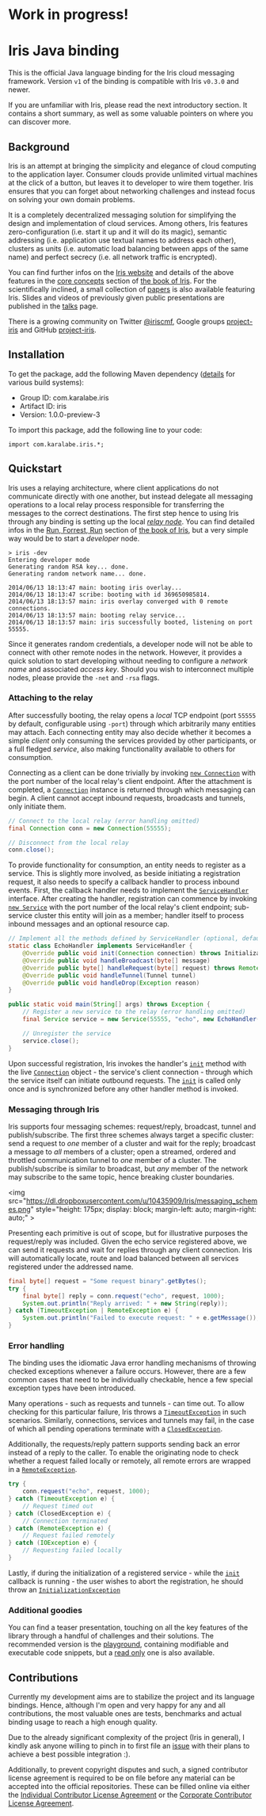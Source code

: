   Work in progress!
=====================

  Iris Java binding
===================

This is the official Java language binding for the Iris cloud messaging framework. Version `v1` of the binding is compatible with Iris `v0.3.0` and newer.

If you are unfamiliar with Iris, please read the next introductory section. It contains a short summary, as well as some valuable pointers on where you can discover more.

  Background
-------------------

Iris is an attempt at bringing the simplicity and elegance of cloud computing to the application layer. Consumer clouds provide unlimited virtual machines at the click of a button, but leaves it to developer to wire them together. Iris ensures that you can forget about networking challenges and instead focus on solving your own domain problems.

It is a completely decentralized messaging solution for simplifying the design and implementation of cloud services. Among others, Iris features zero-configuration (i.e. start it up and it will do its magic), semantic addressing (i.e. application use textual names to address each other), clusters as units (i.e. automatic load balancing between apps of the same name) and perfect secrecy (i.e. all network traffic is encrypted).

You can find further infos on the [Iris website](http://iris.karalabe.com) and details of the above features in the [core concepts](http://iris.karalabe.com/book/core_concepts) section of [the book of Iris](http://iris.karalabe.com/book). For the scientifically inclined, a small collection of [papers](http://iris.karalabe.com/papers) is also available featuring Iris. Slides and videos of previously given public presentations are published in the [talks](http://iris.karalabe.com/talks) page.

There is a growing community on Twitter [@iriscmf](https://twitter.com/iriscmf), Google groups [project-iris](https://groups.google.com/group/project-iris) and GitHub [project-iris](https://github.com/project-iris).

  Installation
----------------

To get the package, add the following Maven dependency ([details](http://search.maven.org/#artifactdetails%7Ccom.karalabe.iris%7Ciris%7C1.0.0-preview-3%7Cjar) for various build systems):

 - Group ID: com.karalabe.iris
 - Artifact ID: iris
 - Version: 1.0.0-preview-3

To import this package, add the following line to your code:

    import com.karalabe.iris.*;

  Quickstart
--------------

Iris uses a relaying architecture, where client applications do not communicate directly with one another, but instead delegate all messaging operations to a local relay process responsible for transferring the messages to the correct destinations. The first step hence to using Iris through any binding is setting up the local [_relay_ _node_](http://iris.karalabe.com/downloads). You can find detailed infos in the [Run, Forrest, Run](http://iris.karalabe.com/book/run_forrest_run) section of [the book of Iris](http://iris.karalabe.com/book), but a very simple way would be to start a _developer_ node.

    > iris -dev
    Entering developer mode
    Generating random RSA key... done.
    Generating random network name... done.

    2014/06/13 18:13:47 main: booting iris overlay...
    2014/06/13 18:13:47 scribe: booting with id 369650985814.
    2014/06/13 18:13:57 main: iris overlay converged with 0 remote connections.
    2014/06/13 18:13:57 main: booting relay service...
    2014/06/13 18:13:57 main: iris successfully booted, listening on port 55555.

Since it generates random credentials, a developer node will not be able to connect with other remote nodes in the network. However, it provides a quick solution to start developing without needing to configure a _network_ _name_ and associated _access_ _key_. Should you wish to interconnect multiple nodes, please provide the `-net` and `-rsa` flags.

### Attaching to the relay

After successfully booting, the relay opens a _local_ TCP endpoint (port `55555` by default, configurable using `-port`) through which arbitrarily many entities may attach. Each connecting entity may also decide whether it becomes a simple _client_ only consuming the services provided by other participants, or a full fledged _service_, also making functionality available to others for consumption.

Connecting as a client can be done trivially by invoking [`new Connection`](http://iris.karalabe.com/docs/iris-java.v1/com/karalabe/iris/Connection.html#Connection-int-) with the port number of the local relay's client endpoint. After the attachment is completed, a [`Connection`](http://iris.karalabe.com/docs/iris-java.v1/com/karalabe/iris/Connection.html) instance is returned through which messaging can begin. A client cannot accept inbound requests, broadcasts and tunnels, only initiate them.

```java
// Connect to the local relay (error handling omitted)
final Connection conn = new Connection(55555);

// Disconnect from the local relay
conn.close();
```

To provide functionality for consumption, an entity needs to register as a service. This is slightly more involved, as beside initiating a registration request, it also needs to specify a callback handler to process inbound events. First, the callback handler needs to implement the [`ServiceHandler`](http://iris.karalabe.com/docs/iris-java.v1/com/karalabe/iris/ServiceHandler.html) interface. After creating the handler, registration can commence by invoking [`new Service`](http://iris.karalabe.com/docs/iris-java.v1/com/karalabe/iris/Service.html#Service-int-java.lang.String-com.karalabe.iris.ServiceHandler-) with the port number of the local relay's client endpoint; sub-service cluster this entity will join as a member; handler itself to process inbound messages and an optional resource cap.

```java
// Implement all the methods defined by ServiceHandler (optional, defaults provided)
static class EchoHandler implements ServiceHandler {
    @Override public void init(Connection connection) throws InitializationException { }
    @Override public void handleBroadcast(byte[] message)                            { }
    @Override public byte[] handleRequest(byte[] request) throws RemoteException     { return request; }
    @Override public void handleTunnel(Tunnel tunnel)                                { }
    @Override public void handleDrop(Exception reason)                               { }
}

public static void main(String[] args) throws Exception {
    // Register a new service to the relay (error handling omitted)
    final Service service = new Service(55555, "echo", new EchoHandler());

    // Unregister the service
    service.close();
}
```

Upon successful registration, Iris invokes the handler's [`init`](http://iris.karalabe.com/docs/iris-java.v1/com/karalabe/iris/ServiceHandler.html#init-com.karalabe.iris.Connection-) method with the live [`Connection`](http://iris.karalabe.com/docs/iris-java.v1/com/karalabe/iris/Connection.html) object - the service's client connection - through which the service itself can initiate outbound requests. The [`init`](http://iris.karalabe.com/docs/iris-java.v1/com/karalabe/iris/ServiceHandler.html#init-com.karalabe.iris.Connection-) is called only once and is synchronized before any other handler method is invoked.

### Messaging through Iris

Iris supports four messaging schemes: request/reply, broadcast, tunnel and publish/subscribe. The first three schemes always target a specific cluster: send a request to _one_ member of a cluster and wait for the reply; broadcast a message to _all_ members of a cluster; open a streamed, ordered and throttled communication tunnel to _one_ member of a cluster. The publish/subscribe is similar to broadcast, but _any_ member of the network may subscribe to the same topic, hence breaking cluster boundaries.

<img src="https://dl.dropboxusercontent.com/u/10435909/Iris/messaging_schemes.png" style="height: 175px; display: block; margin-left: auto; margin-right: auto;" \>

Presenting each primitive is out of scope, but for illustrative purposes the request/reply was included. Given the echo service registered above, we can send it requests and wait for replies through any client connection. Iris will automatically locate, route and load balanced between all services registered under the addressed name.

```java
final byte[] request = "Some request binary".getBytes();
try {
    final byte[] reply = conn.request("echo", request, 1000);
    System.out.println("Reply arrived: " + new String(reply));
} catch (TimeoutException | RemoteException e) {
    System.out.println("Failed to execute request: " + e.getMessage());
}
```

### Error handling

The binding uses the idiomatic Java error handling mechanisms of throwing checked exceptions whenever a failure occurs. However, there are a few common cases that need to be individually checkable, hence a few special exception types have been introduced.

Many operations - such as requests and tunnels - can time out. To allow checking for this particular failure, Iris throws a [`TimeoutException`](http://iris.karalabe.com/docs/iris-java.v1/com/karalabe/iris/exceptions/TimeoutException.html) in such scenarios. Similarly, connections, services and tunnels may fail, in the case of which all pending operations terminate with a [`ClosedException`](http://iris.karalabe.com/docs/iris-java.v1/com/karalabe/iris/exceptions/ClosedException.html).

Additionally, the requests/reply pattern supports sending back an error instead of a reply to the caller. To enable the originating node to check whether a request failed locally or remotely, all remote errors are wrapped in a [`RemoteException`](http://iris.karalabe.com/docs/iris-java.v1/com/karalabe/iris/exceptions/RemoteException.html).

```java
try {
    conn.request("echo", request, 1000);
} catch (TimeoutException e) {
    // Request timed out
} catch (ClosedException e) {
    // Connection terminated
} catch (RemoteException e) {
    // Request failed remotely
} catch (IOException e) {
    // Requesting failed locally
}
```

Lastly, if during the initialization of a registered service - while the [`init`](http://iris.karalabe.com/docs/iris-java.v1/com/karalabe/iris/ServiceHandler.html#init-com.karalabe.iris.Connection-) callback is running - the user wishes to abort the registration, he should throw an [`InitializationException`](http://iris.karalabe.com/docs/iris-java.v1/com/karalabe/iris/exceptions/InitializationException.html)

### Additional goodies

You can find a teaser presentation, touching on all the key features of the library through a handful of challenges and their solutions. The recommended version is the [playground](http://play.iris.karalabe.com/talks/binds/java.v1.slide), containing modifiable and executable code snippets, but a [read only](http://iris.karalabe.com/talks/binds/java.v1.slide) one is also available.

  Contributions
-----------------

Currently my development aims are to stabilize the project and its language bindings. Hence, although I'm open and very happy for any and all contributions, the most valuable ones are tests, benchmarks and actual binding usage to reach a high enough quality.

Due to the already significant complexity of the project (Iris in general), I kindly ask anyone willing to pinch in to first file an [issue](https://github.com/project-iris/iris-java/issues) with their plans to achieve a best possible integration :).

Additionally, to prevent copyright disputes and such, a signed contributor license agreement is required to be on file before any material can be accepted into the official repositories. These can be filled online via either the [Individual Contributor License Agreement](http://iris.karalabe.com/icla) or the [Corporate Contributor License Agreement](http://iris.karalabe.com/ccla).
